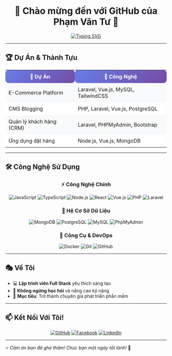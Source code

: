 <div align="center">
  <h1>🚀 Chào mừng đến với GitHub của Phạm Văn Tư 🌟</h1>
</div>

<div align="center">
  
[![Typing SVG](https://readme-typing-svg.herokuapp.com?font=Fira+Code&pause=1000&color=36BCF7FF&center=true&vCenter=true&width=435&lines=Full+Stack+Developer;Web+Enthusiast;Passionate+Learner)](https://git.io/typing-svg)

</div>

---

## 🏆 Dự Án & Thành Tựu

<div align="center">
  
<table>
  <tr>
    <th style="background: linear-gradient(135deg, #667eea, #764ba2); color: white; padding: 10px; border-radius: 10px;">📌 Dự Án</th>
    <th style="background: linear-gradient(135deg, #667eea, #764ba2); color: white; padding: 10px; border-radius: 10px;">🚀 Công Nghệ</th>
  </tr>
  <tr>
    <td style="background: #f8f9fa; padding: 10px;">E-Commerce Platform</td>
    <td style="background: #f8f9fa; padding: 10px;">Laravel, Vue.js, MySQL, TailwindCSS</td>
  </tr>
  <tr>
    <td style="background: #ffffff; padding: 10px;">CMS Blogging</td>
    <td style="background: #ffffff; padding: 10px;">PHP, Laravel, Vue.js, PostgreSQL</td>
  </tr>
  <tr>
    <td style="background: #f8f9fa; padding: 10px;">Quản lý khách hàng (CRM)</td>
    <td style="background: #f8f9fa; padding: 10px;">Laravel, PHPMyAdmin, Bootstrap</td>
  </tr>
  <tr>
    <td style="background: #ffffff; padding: 10px;">Ứng dụng đặt hàng</td>
    <td style="background: #ffffff; padding: 10px;">Node.js, Vue.js, MongoDB</td>
  </tr>
</table>

</div>

---

## 🛠️ Công Nghệ Sử Dụng

<div align="center">

### ⚡ Công Nghệ Chính  
![JavaScript](https://img.shields.io/badge/JavaScript-F7DF1E?style=for-the-badge&logo=javascript&logoColor=black)
![TypeScript](https://img.shields.io/badge/TypeScript-007ACC?style=for-the-badge&logo=typescript&logoColor=white)
![Node.js](https://img.shields.io/badge/Node.js-43853D?style=for-the-badge&logo=node.js&logoColor=white)
![React](https://img.shields.io/badge/React-61DAFB?style=for-the-badge&logo=react&logoColor=black)
![Vue.js](https://img.shields.io/badge/Vue.js-4FC08D?style=for-the-badge&logo=vue.js&logoColor=white)
![PHP](https://img.shields.io/badge/PHP-777BB4?style=for-the-badge&logo=php&logoColor=white)
![Laravel](https://img.shields.io/badge/Laravel-FF2D20?style=for-the-badge&logo=laravel&logoColor=white)

### 🔧 Hệ Cơ Sở Dữ Liệu  
![MongoDB](https://img.shields.io/badge/MongoDB-4EA94B?style=for-the-badge&logo=mongodb&logoColor=white)
![PostgreSQL](https://img.shields.io/badge/PostgreSQL-316192?style=for-the-badge&logo=postgresql&logoColor=white)
![MySQL](https://img.shields.io/badge/MySQL-4479A1?style=for-the-badge&logo=mysql&logoColor=white)
![PhpMyAdmin](https://img.shields.io/badge/PhpMyAdmin-6C78AF?style=for-the-badge&logo=phpmyadmin&logoColor=white)

### 🚀 Công Cụ & DevOps  
![Docker](https://img.shields.io/badge/Docker-2496ED?style=for-the-badge&logo=docker&logoColor=white)
![Git](https://img.shields.io/badge/Git-F05032?style=for-the-badge&logo=git&logoColor=white)
![GitHub](https://img.shields.io/badge/GitHub-181717?style=for-the-badge&logo=github&logoColor=white)

</div>

---

## 🎭 Về Tôi
- 💻 **Lập trình viên Full Stack** yêu thích sáng tạo
- 🌱 **Không ngừng học hỏi** và nâng cao kỹ năng
- 🎯 **Mục tiêu**: Trở thành chuyên gia phát triển phần mềm  

---

## 📫 Kết Nối Với Tôi!
<div align="center">

[![GitHub](https://img.shields.io/badge/GitHub-100000?style=for-the-badge&logo=github&logoColor=white)](https://github.com/phamvantu090303)
[![Facebook](https://img.shields.io/badge/Facebook-1877F2?style=for-the-badge&logo=facebook&logoColor=white)](https://facebook.com/)
[![LinkedIn](https://img.shields.io/badge/LinkedIn-0077B5?style=for-the-badge&logo=linkedin&logoColor=white)](https://linkedin.com/)

</div>

---

⭐️ *Cảm ơn bạn đã ghé thăm! Chúc bạn một ngày tốt lành!* 🚀

